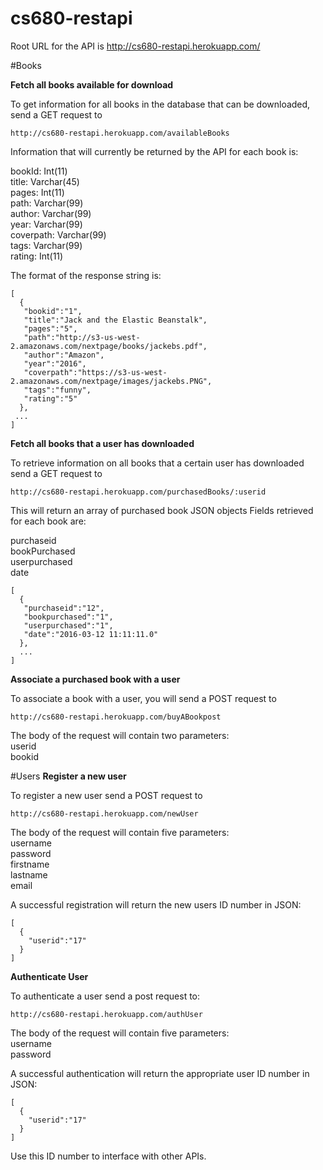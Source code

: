 # cs680-restapi

Root URL for the API is http://cs680-restapi.herokuapp.com/

#Books

**Fetch all books available for download**

To get information for all books in the database that can be downloaded, send a GET request to
````
http://cs680-restapi.herokuapp.com/availableBooks 
````

Information that will currently be returned by the API for each book is: 

bookId: Int(11)  
title: Varchar(45)  
pages: Int(11)  
path: Varchar(99)  
author: Varchar(99)  
year: Varchar(99)  
coverpath: Varchar(99)  
tags: Varchar(99)  
rating: Int(11)  

The format of the response string is:  

````
[
  {
   "bookid":"1",
   "title":"Jack and the Elastic Beanstalk",
   "pages":"5",
   "path":"http://s3-us-west-2.amazonaws.com/nextpage/books/jackebs.pdf",
   "author":"Amazon",
   "year":"2016",
   "coverpath":"https://s3-us-west-2.amazonaws.com/nextpage/images/jackebs.PNG",
   "tags":"funny",
   "rating":"5"
  },
 ...
]
````

**Fetch all books that a user has downloaded**
 
To retrieve information on all books that a certain user has downloaded send a GET request to
````
http://cs680-restapi.herokuapp.com/purchasedBooks/:userid
````
This will return an array of purchased book JSON objects 
Fields retrieved for each book are: 

purchaseid   
bookPurchased    
userpurchased    
date    

````
[
  {
   "purchaseid":"12",
   "bookpurchased":"1",
   "userpurchased":"1",
   "date":"2016-03-12 11:11:11.0"
  },
  ...
]
````

**Associate a purchased book with a user**

To associate a book with a user, you will send a POST request to 

````
http://cs680-restapi.herokuapp.com/buyABookpost
````

The body of the request will contain two parameters:  
userid  
bookid  

#Users
**Register a new user**

To register a new user send a POST request to
````
http://cs680-restapi.herokuapp.com/newUser
````

The body of the request will contain five parameters:  
username  
password  
firstname  
lastname  
email

A successful registration will return the new users ID number in JSON:

````
[
  {
    "userid":"17"
  }
]
````
**Authenticate User**

To authenticate a user send a post request to:
````
http://cs680-restapi.herokuapp.com/authUser
````

The body of the request will contain five parameters:  
username  
password

A successful authentication will return the appropriate user ID number in JSON:
````
[
  {
    "userid":"17"
  }
]
````

Use this ID number to interface with other APIs.
